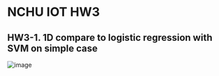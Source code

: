 <h1> NCHU IOT HW3 </h1>

<h2> HW3-1. 1D compare to  logistic regression with SVM on simple case </h2>

![image](https://github.com/user-attachments/assets/8218a98b-0dcf-4b92-ac56-3501a928e32f)
